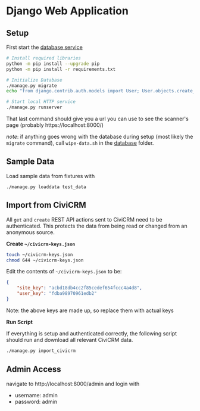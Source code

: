 # Django Web Application

## Setup

First start the [database service](../database)

```bash
# Install required libraries
python -m pip install --upgrade pip
python -m pip install -r requirements.txt

# Initialize Database
./manage.py migrate
echo "from django.contrib.auth.models import User; User.objects.create_superuser('admin', 'admin@nowhere.com', 'admin')" | python manage.py shell

# Start local HTTP service
./manage.py runserver
```

That last command should give you a url you can use to see the scanner's
page (probably https://localhost:8000/)

_note_: if anything goes wrong with the database during setup (most likely
the `migrate` command), call `wipe-data.sh` in the [database](../database)
folder.

## Sample Data

Load sample data from fixtures with

```
./manage.py loaddata test_data
```

## Import from CiviCRM

All `get` and `create` REST API actions sent to CiviCRM need to be
authenticated. This protects the data from being read or changed from an
anonymous source.

**Create `~/civicrm-keys.json`**

```bash
touch ~/civicrm-keys.json
chmod 644 ~/civicrm-keys.json
```

Edit the contents of `~/civicrm-keys.json` to be:

```json
{
    "site_key": "acbd18db4cc2f85cedef654fccc4a4d8",
    "user_key": "fdba98970961edb2"
}
```

Note: the above keys are made up, so replace them with actual keys

**Run Script**

If everything is setup and authenticated correctly, the following
script should run and download all relevant CiviCRM data.

```bash
./manage.py import_civicrm
```

## Admin Access

navigate to http://localhost:8000/admin and login with
* username: admin
* password: admin
